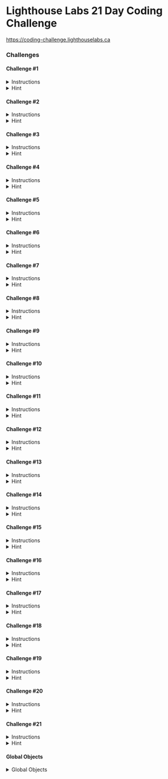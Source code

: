 # Lighthouse Labs 21 Day Coding Challenge
https://coding-challenge.lighthouselabs.ca

### Challenges

#### Challenge #1
<details>
  <summary>Instructions</summary>
  
  You are the captain of the exploratory vessel, the ISS Lighthouse, on a mission to explore the galaxy. Just as you depart the solar system, you encounter a gigantic space bug, which knocks you off course! Now you're lost in space, your radio and navigation are out, and it's up to you to work with your computer to get things going again.

  Fortunately, your ship enabled your LARRY (Language-Aware Repair Robot of the Year), when the systems went offline. For some reason, the engineers who created LARRY made him duck-shaped, but he is very good at doing exactly what he is told to do. He has a terminal on his back that lets you use JavaScript to make changes to the ship.

  Your job as captain of the ISS Lighthouse is to use your JavaScript skills to talk to LARRY and get your ship back in working order! You've got 21 days to fix the navigation and radio before the command centre back on Earth gets worried and launches another ship to come looking for you.

  "POWER OFF!" quacks LARRY. That sounds like a big problem! You should probably get the power back on, otherwise things are not going to go very well for you in the depths of uncharted space! Unfortunately, the manual for your ship is hard to read in the dark.

  "Ship's powerOn property set to false!" LARRY exclaims. "MUST CHANGE VALUE! QUACK!" Okay, that sounds pretty serious. Fortunately, you remember from orientation that there are things called "properties" in JavaScript. You access properties using the '.' operator. With just the light from LARRY's terminal, you need to write a function called **powerOn()** which will change the 'powerOn' property of the 'ship' object. If that's set to 'false', changing it to 'true' should get things going.

  You don't need to define the ship variable in the evaluator since it already exists in the system. You can view it's properties by clicking the *Show Global Objects* link <below>.
</details>

<details>
  <summary>Hint</summary>
  
  This challenge is about creating a *Function* and working with an *Object Property* in JavaScript.

  *On Functions:*
  
  [How to define functions in JavaScript](https://www.digitalocean.com/community/tutorials/how-to-define-functions-in-javascript)
   
  [CodeCademy tutorial on Functions](https://www.codecademy.com/courses/learn-javascript/lessons/functions/exercises/intro-to-functions)
  
  *On Object Properties*

  [Digital Ocean](https://www.digitalocean.com/community/tutorials/understanding-objects-in-javascript#adding-and-modifying-object-properties)'s tutorial on modifying object properties.

  You can set values in JavaScript using a single equals sign."

  *Example of Global objects available*

  Look for the "Show Global Objects" link right before the challenge number on this page.
</details>



#### Challenge #2
<details>
  <summary>Instructions</summary>
  
  The lights flicker on, and you can see the interior of the ship, along with LARRY, your duck-shaped friend. You feel relieved, until LARRY’s eyes start to glow red, and he starts blaring, "SHIP IN DANGER! SHIP IN DANGER!"

  What can it be? You've turned the power back on, everything should be back to normal, right? "MODULES NOT ACTIVE!" Modules, what modules? A quick check of the ship's status board reveals an empty array labelled 'modules'.

  You flip through the manual to the section labelled 'Modules', where the first page describes a number of available modules. They are stored in memory in the **availableModules** array. Each module is an object, with four properties:

  * the **name** of the module is a string

  * the **size** of the module is an integer

  * the **enabled** and **essential** properties are booleans
  
  Start off by finding out how many modules there are. Make a function called **countModules** to reveal how many modules there are to choose from.
</details>

<details>
  <summary>Hint</summary>
  
  While there's a lot of information about the module here, the simple challenge is to find out how many modules there are. They're stored in an array, and what we need is to find out how long the array is. Check out these resources:

  Here are some Digital Ocean tutorials on [Understanding Arrays in JavaScript](https://www.digitalocean.com/community/tutorials/understanding-arrays-in-javascript)
  
  You can also work with arrays on [CodeCademy](https://www.codecademy.com/courses/learn-javascript/lessons/arrays/exercises/arrays)
  
  Khan Academy also has some good exercises that you can do [here](https://www.khanacademy.org/computing/computer-programming/programming/arrays/pt/intro-to-arrays)
</details>



#### Challenge #3
<details>
  <summary>Instructions</summary>
  
  "QUACK QUACK QUACK QUACK QUACK QUACK QUACK", goes LARRY, his eyes still glowing red. He’s counting off each of the seven modules on the list - you must be on the right track! Now to find out how many of them are essential.

  Use your JavaScript skills to write a function called **countEssential()** which will count how many modules from the **availableModules** array have the **essential** flag set to **true**.
</details>

<details>
  <summary>Hint</summary>
  
  This is a bit more complex. We need to loop through the **availableModules** array, and count how many of the modules have the **essential** flag set to **true**. Before you write your loop, you'll probably want to make a new variable to keep track of the number of essential modules as you count them

  Here's some resources on looping:

  * [Learn about Looping](https://www.digitalocean.com/community/tutorials/how-to-construct-for-loops-in-javascript)
  
  * You can also check out [CodeCademy](https://www.codecademy.com/courses/learn-javascript/lessons/loops/exercises/loops)
</details>



#### Challenge #4
<details>
  <summary>Instructions</summary>
  
  "DANGER QUACK DANGER QUACK!"

  LARRY seemed so happy before, but he really is starting to get a bit agitated. Now that you know there are three essential modules, you need to load them into the ship's systems.

  Write a function called **loadModule()**. It needs to take a parameter, called index. Your function should be set up like this:

  **function loadModule(index) { }**

  When **loadModule()** gets the index number of a module, it should do the following:

  * Access the right module by using the **index** parameter. Remember how to access particular items in an array? If not, **this resource** might help you
  
  * Check if the module's essential flag is set to **true**. If it isn't, **return null**;
  
  * Set the modules enabled flag to **true**
  
  * Load the corresponding module from the **availableModules** array into the ship’s modules property (which is also an array).
  
  "ALMOST THERE" quacks LARRY. The modules still aren't loading it seems. You realize you need to get the index from somewhere, so you decide to write another function called **loopModule()** that will loop over the **availableModules** array and find the module with the name *life-support* to get its index. Once you have the right index, use your **loadModule()** function to load the *life-support* module. Don't forget, you'll need to call your **loopModule()** function for it to run
</details>

<details>
  <summary>Hint</summary>
  
  Oh my gosh, there's a few steps here. First, you need to make a new function. We've done that a few times now. Then you need to get that function to do three things:

  1. Find the module by its index and check if it's essential flag is set to true
  
  1. Set its **enabled** property to **true** (Remember setting object properties from challenge #1?)
  
  1. Add that module to the ship's **modules** array.
  
  The first steps are easy, because you just need to access the **availableModules** array with the index, using the [] notation and use a conditional to check if it's an essential module.

  For the second step, use the same strategy you used to turn the power on in Challenge #1. The last step uses a method called **.push()**. You can read up on how array pushing works [here](https://www.digitalocean.com/community/tutorials/how-to-use-array-methods-in-javascript-mutator-methods#push()).

  Also, don't forget to use your **loopModule()** function to find the index of the **life-support** module. You'll need to pass this index as a parameter to your your **loadModule()** function to activate it!
</details>



#### Challenge #5
<details>
  <summary>Instructions</summary>
  
  "BREATHE EASIER!" LARRY quacks out. "LITERALLY. Life support module loaded. Propulsion needed."

  You realize that you can re-use your code from before, but this time you should do what all good programmers do: modularize your code.

  Rename your **loopModule()** function to **findModuleIndex()**. Update your function to take in a name that you’re looking for, and return the index of that module in the **availableModules** array, before loading it into the ship. It should look like this to start:

  **function findModuleIndex(name) { }**
  
  Use your new **findModuleIndex()** function to find the "propulsion" module and then load it into the ship's system.

  Don't forget: you still need to load the **life-support** module!
</details>

<details>
  <summary>Hint</summary>
  
  The good news here is that if you succeeded at the last challenge, you've got all the logic you need to do this one.

  Remember the work you did to find the **life-support** module's index? This time around, instead of writing **life-support** directly inside of your function, you'll want to update it so it can take the name of any module.

  Don't forget that you still need to pass the results of **findModuleIndex()** to your **loadModule()** function

  Hint: Make sure you are building on top of the last challenge.
</details>



#### Challenge #6
<details>
  <summary>Instructions</summary>
  
  "NAVIGATION SYSTEM needed," LARRY tells you. Navigation is important - you can't move through space without it!

  Use your already-defined methods and load in the "navigation" module. It's pretty simple once you have the functions to do it, and LARRY's eyes are finally easing from red back to normal.
</details>

<details>
  <summary>Hint</summary>
  
  Great news, you have the ability to find a module's index. We need the navigation module's index, and then we want to load that module in, by index.
</details>



#### Challenge #7
<details>
  <summary>Instructions</summary>
  
  You look over at LARRY, expecting him to quack out his next prompt, but it seems LARRY is now the one malfunctioning! You open up the manual, and find the section on LARRY. Apparently, loading modules can sometimes cause LARRY to get stuck in an infinite loop.

  You can fix him, you'll just need to write some code! Write and call a function called **resetLARRY()** which will prompt LARRY to quack ten times so he breaks out of his loop.

  There is a function called **LARRY.quack()** that you can use in your code.
</details>

<details>
  <summary>Hint</summary>
  
  Okay, the hint here is that we have given you the method you need to make Larry quack. You just need to make a loop. This loop needs to run ten times, calling the **LARRY.quack()** method we've given you. Here is the material on loops again on [Digital Ocean](https://www.digitalocean.com/community/tutorials/how-to-construct-for-loops-in-javascript).
</details>



#### Challenge #8
<details>
  <summary>Instructions</summary>
  
  The little duck-shaped robot shudders back and forth for a moment, and his eyes flash as he releases a barrage of ten quacks. "Thank you!" he exclaims.

  "COMMUNICATION MODULE NEEDED," LARRY blares suddenly. He repeats it twice more - he’s rather insistent!

  Luckily, you've got the code for this. Load the module called *communication* using **findModuleIndex()** and **loadModule()** from before.

  But wait, your manual says that there are only *three* essential modules: **navigation**, **propulsion**, and **life-support**. Is **communication** essential too? LARRY seems to think so.

  Update your **loadModule()** function so if any of the modules that LARRY requires you to load are not essential, you override the system and set the essential property to true before loading the module. The function should now look like **function loadModule(index){...}**

  Once you've done that, use your functions from the previous challenges to load the *communication* module
</details>

<details>
  <summary>Hint</summary>
  
  You have most of the code in place to complete this challenge already. But we recommend using a conditional statement in your **loadModule()** function that will set the **essential** flag to true. You can read more about if else statements and how to implement them [here](https://www.w3schools.com/js/js_if_else.asp)
</details>



#### Challenge #9
<details>
  <summary>Instructions</summary>
  
  "QUAAAACK radio beacon not sending!" Now that LARRY is reset, he can't help but point out all the things wrong with the ship. The radio beacon is important - it’s the part of the ship that relays messages to Earth about your location and welfare. Resetting it is a two-stage process: first you need to set the message. The message needs to contain the current state of the **navigation** object.

  This is where you learn about something called JSON. JSON stands for JavaScript Object Notation, and it allows us to express an entire JS object as a string. There’s a built-in function in JavaScript that will take in an object and turn it into JSON. That function is **JSON.stringify()** - if you pass your object to that function as a parameter, it turns into a string.

  You need to write a function called **setMessage()**. This function should set the **message** property on the **radio** object to be the JSON version of the **navigation** object. Don't forget you need to call your **setMessage()** function.
</details>

<details>
  <summary>Hint</summary>
  
  Looks like we've got to make a couple of steps now to get going. You can [read the docs](https://developer.mozilla.org/en-US/docs/Web/JavaScript/Reference/Global_Objects/JSON/stringify) here on how to turn a JavaScript object into a string using **JSON.stringify**. There are some good examples there for you.

  Think about the order of things you need to do:

  * Make a new function called **setMessage()**
  
  * Within that function, you need to access the **message** property of the **radio** object (Remember you can do this using the '.' operator)
  
  * Then you need to make sure you are setting **message** property to the *JSON* version of the **navigation** object
</details>



#### Challenge #10
<details>
  <summary>Instructions</summary>
  
  "Beacon not sending!" LARRY is still blaring, and it’s time for step two: activate the beacon.

  You check out the radio object, and see that it has a 'beacon' property. Now that the message is set, write a function called **activateBeacon()** which will set the **beacon** property to **true**.
</details>

<details>
  <summary>Hint</summary>
  
  This should be a cake walk now for you. Write a new method, and use that method to change an object property.
</details>



#### Challenge #11
<details>
  <summary>Instructions</summary>
  
  "Beacon active!" LARRY sounds as pleased as a robot can be. In fact, you spot the faintest hint of smile on his robot duck bill.

  "Calibration QUACK complete! Now start RADIO! NEED to use the RADIO! QUACK QUACK!"

  LARRY's prompt sends you back to the ship's manual, where you find an entire section about the radio. You notice that the radio has a feature you missed before, the range! Your particular radio has a range of 88 to 108 MHz, much like the FM radio in your car back on Earth. There's a note in the manual that says that the radio should be tuned to the same frequency as the lower end plus the upper end, and that total divided by two.

  Write a function called **setFrequency()** that will set the **frequency** property on the **radio** object using the above formula.

  Be careful because not all radios will have the same range, so make sure your code is reuseable. Instead of coding the numbers directly into your equation use dot notation to access them from the radio object, which you can see by clicking the *Show Global Objects* link <below>.
</details>

<details>
  <summary>Hint</summary>
  
  So we are building a new function, something we've done almost a dozen times now. That part should be easy. And we're setting a property on an object again. Honestly, this is a lot of what you do in programming.

  This time, you're going to have to do some math. A lot of people think that programming is about math, but we've done ten challenges without having to really do any. In this case, take the top end of the frequencies, and the bottom end and add them together. That number divided by two is the number you need to set the radio frequency to.

  Here is a tutorial on [Math operators](https://www.digitalocean.com/community/tutorials/how-to-do-math-in-javascript-with-operators) from Digital Ocean.

  The range property is also an object. Remember that the sub-properties of objects can be accessed by chaining together the [dot or bracket notation](https://developer.mozilla.org/en-US/docs/Web/JavaScript/Reference/Operators/Property_accessors)
</details>



#### Challenge #12
<details>
  <summary>Instructions</summary>
  
  "QUACK! Navigation system offline!" blares LARRY. "Initialization sequence broken!"

  You quickly check the documentation for the navigation system and find out that the nav system's initialization sequence needs three values, because you are in three-dimensional space. It needs an X, Y, and Z value.

  Your next task is to write a function called **initialize()** which will set the x, y, and z values correctly to start off at 0 in the navigation system. For example, the navigation system's x value is **navigation.x**.

  Don't worry about calling your **initialize()** function, this one runs automatically
</details>

<details>
  <summary>Hint</summary>
  
  More functions, more property setting. If you look at the current values on the **navigation** module, they are definitely not set correctly. Let's get them all set to **0**.
</details>



#### Challenge #13
<details>
  <summary>Instructions</summary>
  
  Great job resetting the navigation system! You're off to a good start, and you'll surely be back in contact with Earth in no time!

  "Navigation system not calibrated! Three calibrations needed! QUAAACK!" There goes LARRY again, trying to help. Another browse through the nav system's documentation shows that each axis (x, y, and z) needs to be calibrated, and each requires a different calibration. Looks like you'll be writing plenty of JavaScript for this!

  To start, let's focus on calibrating just the x-axis. The x-axis has 12 possible settings and you'll need to write some code to find the right one. Start by writing a function called calibrateX(). There are a lot of steps involved in this one, luckily your manual has great documentation instructing that your function needs to:

  Loop from 1 - 12
  Call the built-in checkSignal() function each time, and assign the result to a variable called signal
  Make sure your signal variable is not undefined
  If the value is defined, set the navigation object's x property to that value
  Break out of the loop!
  Don't forget to call your calibrateX() function to activate it!
</details>

<details>
  <summary>Hint</summary>
  
  There are a few pieces that need to be put together to accomplish this challenge. Fortunately most of them are concepts we already know! You're going to want start by writing a for loop or a while loop that loops 12 times.

  This is another case where the function you need to use inside yours has already been built for you. Each time you run your loop, call checkSignal(). You should assign the result of this function to a variable, it should look something like this var response = doSomething()

  The checkSignal() function returns a value that is either a number or undefined. Since you're looking for a number you'll need to check to make sure the result of checkSignal() is not undefined. Here is a resource that can help guide you on how to check if a value is not undefined.
</details>



#### Challenge #14
<details>
  <summary>Instructions</summary>
  
  "X Calibrated!" LARRY quacks happily. "Y and Z need calibration now! QUACK!"

  Let's write calibrateY() and calibrateZ(). The manual says you'll need to loop from 1 to 60, and again you have to call checkSignal() each time.
</details>

<details>
  <summary>Hint</summary>
  
  Take everything you did for the last challenge and re-do it for Y and Z, but don't forget to increase the for loop size and to call the calibrateX, calibrateY and calibrateZ functions in order!
</details>



#### Challenge #15
<details>
  <summary>Instructions</summary>
  
  "One-step calibration needed," LARRY quacks. The last page of the calibration manual says that for proper calibration, you need to write a function called calibrate() which the nav system can call anytime it wants, which will calibrate your X, Y, and Z axes. The good news is, you’ve already done the hard part. Write one function called calibrate() which will call your other three functions in it, one after the other.

You don't need call the calibrate() function yourself, but don't forget to remove the other calibrateX, calibrateY and calibrateZ calls you already wrote
</details>

<details>
  <summary>Hint</summary>
  
  It doesn't matter which order you call calibrateX(), calibrateY(), and calibrateZ(), but you must do all three of them inside the calibrate() method.

  This is a process we call 'abstraction' and 'automation'. Writing a function that calls other functions we have already written allows us to automate several steps we've built. You've already written the three calibration functions, call them one after the other.
</details>



#### Challenge #16
<details>
  <summary>Instructions</summary>
  
  "QUACK propulsion module needs to make us go!" LARRY points his bill at the ship’s command center, where the navigation system speed is set to "raaaaid".

  That clearly isn't correct - speed needs to be a non-negative integer.

  Write a function called setSpeed(speed) which will take in a string as a parameter, and set the speed in the navigation object (see globals above) to an integer.

  Luckily the propulsion module lets us know the speed it needs to be set at, so you don't need to call this function yourself
</details>

<details>
  <summary>Hint</summary>
  
  Make sure your function won't allow the speed to be negative. If a negative number is passed, it should leave the speed as is.

  Remember that when you build the setSpeed() function it is taking a parameter. You also need to remember that the given parameter is in the form of a string (behind the scenes, calling the function looks like setSpeed("12")), and you must convert it to an integer. Luckily JavaScript has another handy built-in method called parseInt() for this
</details>



#### Challenge #17
<details>
  <summary>Instructions</summary>
  
  "QUACK time to set the ship antenna to active." The ship has a pretty rich configuration object, with the power and modules and a nested object for the antenna's status.

Write a function called activateAntenna() which will set the active property on the antenna to true. You’ve worked with object sub-properties before when you set the radio frequency (you can see the ship object in the Global Objects list above), remember how to access them?

Your antenna is a bit out of date, so it doesn't activate automatically. Make sure to call your function to activate it!
</details>

<details>
  <summary>Hint</summary>
  
  So this looks just like another property setting on an object. But this object is inside another object. In this case, the outer object has a property on it, and the value of that property is an object. You can chain property lookups. Just a reminder, Digital Ocean has a great tutorial on Adding and Modifying object properties.
</details>



#### Challenge #18
<details>
  <summary>Instructions</summary>
  
  "Antenna active! Broadcast function enabled!" LARRY announces triumphantly.

  Now that the power is back on, you should try the radio by sending out a beacon message so Earth knows where you are.

  Create a new function called sendBroadcast(). In this function you'll need to write a loop to call the newly-enabled broadcast() function 100 times - you want to make sure Earth gets the message! Don't worry what broadcast() does; it's built into the ship's computer.

  When you're ready to send your broadcast out, be sure to call your sendBroadcast() function
</details>

<details>
  <summary>Hint</summary>
  
  Another function we've provided for you! We here at the SpaceshipCompany™ are really helpful after all. Write a loop that runs 100 times, and calls broadcast() each time.
</details>



#### Challenge #19
<details>
  <summary>Instructions</summary>
  
  Wait a second! It looks like your message isn't making it all the way to Earth. Another look at the radio manual and you realize you must configure the radio before sending your broadcast. Write and call a function called configureBroadcast() which will get the broadcast to Earth.

  Your function will need to follow a precise order:

  set the frequency on the radio
  set the antenna to active
  send your announcement
  You've already written all the code to complete this challenge with a few minor tweaks you'll be phoning home in no time. Unfortunately this requires manual configuration, so you'll need to call your configureBroadcast() function to kick things off

  PS. Remember to disable your previous frequency, antenna and announcement function calls as they were out of order!
</details>

<details>
  <summary>Hint</summary>
  
  Do you remember when you wrote the calibrate() method that automated and abstracted your three individual calibration functions? This is very much the same. Call the function to set the radio frequency, to send your broadcast 100 times, and set the antenna to active. Make sure you do them in the right order!

  Make sure you aren't calling these functions more than once. Check the rest of your code to be sure
</details>



#### Challenge #20
<details>
  <summary>Instructions</summary>
  
  Success! Earth has received your message and it looks like they are trying to send something back in return

  "th1s 1s 4 t3st. th1s 1s 0nl5 4 t3st. 1f th1s w3r3 4 r34l m3ss4g3, 502 w021d g3t s0m3th1ng m34n1ngf2l." This message chatters out of the radio.

  After staring at the message for a while, you aren't quite sure what they are trying to say.

  "VOWELS ERROR!" LARRY tells you. VOWELS ERROR? What is that? "My QUACK current operating system cannot process vowels, so I've replaced them all with numbers".

  Write a function called decodeMessage(message). This function takes in a coded message and changes all the numbers back to their respective vowels before returning the newly decoded message.

  This function is much more complicated than what you have had to build until now, and there are multiple ways you could solve this, so you head to your manual to see what it says about decoding messages. The manual suggests you should read about:

  Splitting a string into an array of characters using message.split(''). Read more here
  Joining an array of characters back into a string using message.join(''). Read more here
  Take a look at the hints if you need more help

  Your decoder is automatic, so no need to call this function
</details>

<details>
  <summary>Hint</summary>
  
  Start by determining which numbers need to be replaced by which letters

  Once you've determined that. There are a few ways you can decode the message from Earth. One solution would be to:

  Split the message into an array of characters using the message.split('') method
  Loop through each character in the array and if the character is a stringified number (remember to compare to "0" instead of 0), set it to the corresponding vowel. You can read about If/Else If/Else statements if you need help
  Join the array of characters back into a string and return your newly decoded message

  PS. if you want to be cheeky, you can also checkout JavaScript's handy built in .replace() method that searches a string for a specified value, or a regular expression, and returns a new string where the specified values are replaced. You can find out more about it here
</details>



#### Challenge #21
<details>
  <summary>Instructions</summary>
  
  "Let's QUACK head for home!" LARRY states anxiously. However, you realize quickly that the x, y and z coordinates you've set in your navigation object won't get you precisely to Earth. You need to confirm with your home base before resetting the nagivation's x, y and z coordinates. It looks like you'll need to write a function called returnToEarth(). This function is a bit complicated, so you ask LARRY to walk you through it. LARRY responds, quacking that your function should:

  Call the built-in broadcast() function three times. Each of these calls should pass either "x", "y" or "z" as a parameter.
  Store the response from each broadcast() call in it's own variable (The broadcast() function returns a coded-message from Earth with the correct coordinate to return home in HEX! Check out the hints for more on this)
  Decode the returned message using the decodeMessage() function you wrote earlier
  Change the decoded hex-coordinate to an integer using parseInt()
  Set each of the navigation object's x, y and z parameters to the integer coordinates
  Call your returnToEarth() and head for home. "QUACK" shouts LARRY one final time "That's one small step for ducks and a giant leap for duck-kind." Mission complete.
</details>

<details>
  <summary>Hint</summary>
  
  You need ask LARRY for more guidance on this one, it's a lot of steps to go through. Luckily LARRY is happy to help in the hints below!

  To get started, you'll need to make three individual calls to the broadcast() function like so:

  broadcast("x")
  broadcast("y")
  broadcast("z")
  You'll need to save the response from each of these calls into it's own variable, that you can then pass to your decodeMessage() function

  Don't forget the response from broadcast() is a hexidecimal! You'll need to pass it through parseInt() like so parseInt(decodedmessage, base) with a second parameter as shown. You'll want to Google hex base parseInt to determine what number to pass as the base

  And after all of that, set the navigation objects coordinates, and head back down to Earth!
</details>



#### Global Objects
<details>
  <summary>Global Objects</summary>
  
  There are a few objects you're going to be working with and their initial values. This is only a subset of them, to give you a idea of what they look like. You can see below that they're all messed up:

  var navigation = {
    x: -2,
    y: 4,
    z: 7,
    speed: "raaaaid"
  };

  var ship = {
    powerOn: false,
    modules: [],
    antenna: {
      active: false
    }
  };

  var radio = {
    range: {
      low: 88,
      high: 108,
    },
    frequency: 0,
    message: "Bugs are cool.",
    beacon: false
  };
</details>
